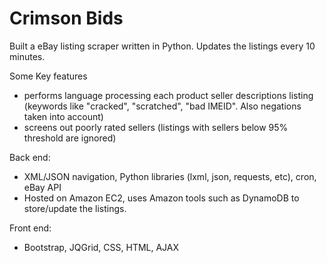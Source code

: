 # Crimson Bids

Built a eBay listing scraper written in Python. Updates the listings every 10 minutes.

Some Key features
- performs language processing each product seller descriptions listing (keywords like "cracked", "scratched", "bad IMEID". Also negations taken into account)
- screens out poorly rated sellers (listings with sellers below 95% threshold are ignored)

Back end:
- XML/JSON navigation, Python libraries (lxml, json, requests, etc), cron, eBay API
- Hosted on Amazon EC2, uses Amazon tools such as DynamoDB to store/update the listings.

Front end:
- Bootstrap, JQGrid, CSS, HTML, AJAX
